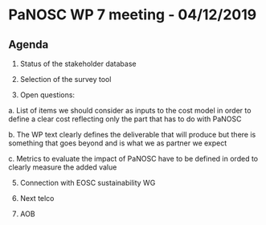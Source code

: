 PaNOSC WP 7 meeting - 04/12/2019
========================================================

Agenda
------

1. Status of the stakeholder database

2. Selection of the survey tool

3. Open questions:

a. List of items we should consider as inputs to the cost model in order to define a clear cost reflecting only the part that has to do with PaNOSC

b. The WP text clearly defines the deliverable that will produce but there is something that goes beyond and is what we as partner we expect

c. Metrics to evaluate the impact of PaNOSC have to be defined in orded to clearly measure the added value
        
5. Connection with EOSC sustainability WG

6. Next telco

7. AOB

